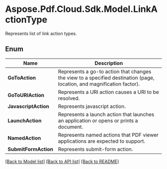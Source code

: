 # Aspose.Pdf.Cloud.Sdk.Model.LinkActionType
Represents list of link action types.

## Enum

 Name | Description
------------ | ------------
**GoToAction** | Represents a go-to action that changes the view to a specified destination (page, location, and magnification factor).
**GoToURIAction** | Represents a URI action causes a URI to be resolved.
**JavascriptAction** | Represents javascript action.
**LaunchAction** | Represents a launch action that launches an application or opens or prints a document.
**NamedAction** | Represents named actions that PDF viewer applications are expected to support.
**SubmitFormAction** | Represents submit-form action.


[[Back to Model list]](../README.md#documentation-for-models) [[Back to API list]](../README.md#documentation-for-api-endpoints) [[Back to README]](../README.md)

